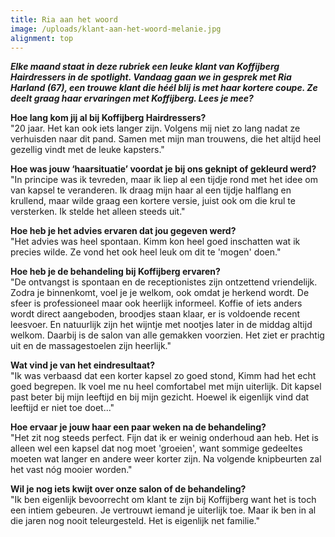 ```yaml
---
title: Ria aan het woord
image: /uploads/klant-aan-het-woord-melanie.jpg
alignment: top
---
```



***Elke maand staat in deze rubriek een leuke klant van Koffijberg Hairdressers in de spotlight. Vandaag gaan we in gesprek met Ria Harland (67), een trouwe klant die h&eacute;&eacute;l blij is met haar kortere coupe. Ze deelt graag haar ervaringen met Koffijberg. Lees je mee?***

**Hoe lang kom jij al bij Koffijberg Hairdressers?**
<br>"20 jaar. Het kan ook iets langer zijn. Volgens mij niet zo lang nadat ze verhuisden naar dit pand. Samen met mijn man trouwens, die het altijd heel gezellig vindt met de leuke kapsters."

**Hoe was jouw ‘haarsituatie’ voordat je bij ons geknipt of gekleurd werd?**
<br>"In principe was ik tevreden, maar ik liep al een tijdje rond met het idee om van kapsel te veranderen. Ik draag mijn haar al een tijdje halflang en krullend, maar wilde graag een kortere versie, juist ook om die krul te versterken. Ik stelde het alleen steeds uit."

**Hoe heb je het advies ervaren dat jou gegeven werd?**
<br>"Het advies was heel spontaan. Kimm kon heel goed inschatten wat ik precies wilde. Ze vond het ook heel leuk om dit te 'mogen' doen."

**Hoe heb je de behandeling bij Koffijberg ervaren?**
<br>"De ontvangst is spontaan en de receptionistes zijn ontzettend vriendelijk. Zodra je binnenkomt, voel je je welkom, ook omdat je herkend wordt. De sfeer is professioneel maar ook heerlijk informeel. Koffie of iets anders wordt direct aangeboden, broodjes staan klaar, er is voldoende recent leesvoer. En natuurlijk zijn het wijntje met nootjes later in de middag altijd welkom. Daarbij is de salon van alle gemakken voorzien. Het ziet er prachtig uit en de massagestoelen zijn heerlijk."

**Wat vind je van het eindresultaat?**
<br>"Ik was verbaasd dat een korter kapsel zo goed stond, Kimm had het echt goed begrepen. Ik voel me nu heel comfortabel met mijn uiterlijk. Dit kapsel past beter bij mijn leeftijd en bij mijn gezicht. Hoewel ik eigenlijk vind dat leeftijd er niet toe doet..."

**Hoe ervaar je jouw haar een paar weken na de behandeling?**
<br>"Het zit nog steeds perfect. Fijn dat ik er weinig onderhoud aan heb. Het is alleen wel een kapsel dat nog moet 'groeien', want sommige gedeeltes moeten wat langer en andere weer korter zijn. Na volgende knipbeurten zal het vast n&oacute;g mooier worden."

**Wil je nog iets kwijt over onze salon of de behandeling?**
<br>"Ik ben eigenlijk bevoorrecht om klant te zijn bij Koffijberg want het is toch een intiem gebeuren. Je vertrouwt iemand je uiterlijk toe. Maar ik ben in al die jaren nog nooit teleurgesteld. Het is eigenlijk net familie."